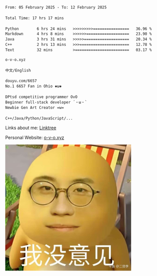 <!--START_SECTION:waka-->

```txt
From: 05 February 2025 - To: 12 February 2025

Total Time: 17 hrs 17 mins

Python        6 hrs 24 mins   >>>>>>>>>================   36.96 %
Markdown      4 hrs 8 mins    >>>>>>===================   23.90 %
Java          3 hrs 31 mins   >>>>>====================   20.34 %
C++           2 hrs 13 mins   >>>======================   12.78 %
Text          32 mins         >========================   03.17 %
```

<!--END_SECTION:waka-->

```txt
o-v-o.xyz

中文/English

douyu.com/6657
No.1 6657 Fan in Ohio ✺ω✺

DPtsd competitive programmer OvO
Beginner full-stack developer ´・ω・`
Newbie Gen Art Creator =w=

C++/Java/Python/JavaScript/...

```
Links about me: [Linktree](https://linktr.ee/ohiowjq)

Personal Website: [o-v-o.xyz](o-v-o.xyz)

<img src = "https://raw.githubusercontent.com/onetrue-6657/image-hosting/main/img/pfp/NailongOneTrue.jpg" style = "width: 400px; height: 400px" />
